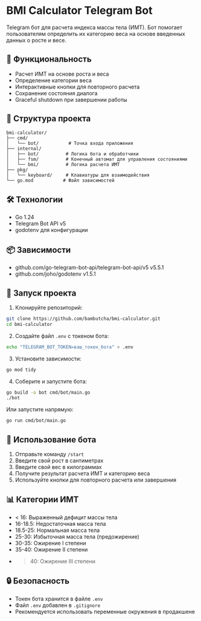 # BMI Calculator Telegram Bot

Telegram бот для расчета индекса массы тела (ИМТ). Бот помогает пользователям определить их категорию веса на основе введенных данных о росте и весе.

## 🚀 Функциональность

- Расчет ИМТ на основе роста и веса
- Определение категории веса
- Интерактивные кнопки для повторного расчета
- Сохранение состояния диалога
- Graceful shutdown при завершении работы

## 📁 Структура проекта

```
bmi-calculator/
├── cmd/
│   └── bot/           # Точка входа приложения
├── internal/
│   ├── bot/          # Логика бота и обработчики
│   ├── fsm/          # Конечный автомат для управления состояниями
│   └── bmi/          # Логика расчета ИМТ
├── pkg/
│   └── keyboard/     # Клавиатуры для взаимодействия
└── go.mod           # Файл зависимостей
```

## 🛠 Технологии

- Go 1.24
- Telegram Bot API v5
- godotenv для конфигурации

## 📦 Зависимости

- github.com/go-telegram-bot-api/telegram-bot-api/v5 v5.5.1
- github.com/joho/godotenv v1.5.1

## 🚀 Запуск проекта

1. Клонируйте репозиторий:
```bash
git clone https://github.com/bambutcha/bmi-calculator.git
cd bmi-calculator
```

2. Создайте файл `.env` с токеном бота:
```bash
echo "TELEGRAM_BOT_TOKEN=ваш_токен_бота" > .env
```

3. Установите зависимости:
```bash
go mod tidy
```

4. Соберите и запустите бота:
```bash
go build -o bot cmd/bot/main.go
./bot
```

Или запустите напрямую:
```bash
go run cmd/bot/main.go
```

## 🤖 Использование бота

1. Отправьте команду `/start`
2. Введите свой рост в сантиметрах
3. Введите свой вес в килограммах
4. Получите результат расчета ИМТ и категорию веса
5. Используйте кнопки для повторного расчета или завершения

## 📊 Категории ИМТ

- < 16: Выраженный дефицит массы тела
- 16-18.5: Недостаточная масса тела
- 18.5-25: Нормальная масса тела
- 25-30: Избыточная масса тела (предожирение)
- 30-35: Ожирение I степени
- 35-40: Ожирение II степени
- > 40: Ожирение III степени

## 🔒 Безопасность

- Токен бота хранится в файле `.env`
- Файл `.env` добавлен в `.gitignore`
- Рекомендуется использовать переменные окружения в продакшене

